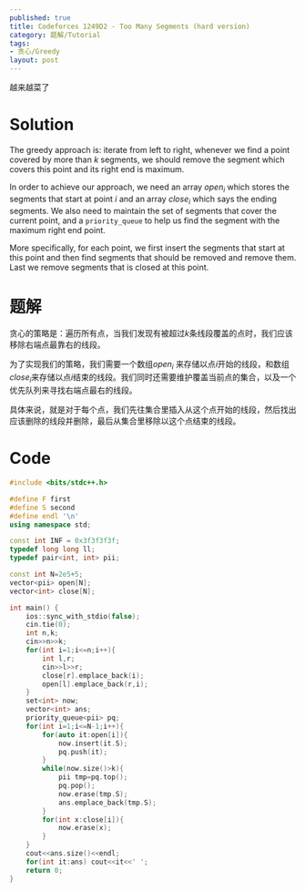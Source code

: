 ```yaml
---
published: true
title: Codeforces 1249D2 - Too Many Segments (hard version)
category: 题解/Tutorial
tags: 
- 贪心/Greedy
layout: post
---
```

越来越菜了
<!-- more -->
# Solution

The greedy approach is: iterate from left to right, whenever we find a point covered by more than $k$ segments, we should remove the segment which covers this point and its right end is maximum.

In order to achieve our approach, we need an array $open_i$ which stores the segments that start at point $i$ and an array $close_i$ which says the ending segments. We also need to maintain the set of segments that cover the current point, and a `priority_queue` to help us find the segment with the maximum right end point.

More specifically, for each point, we first insert the segments that start at this point and then find segments that should be removed and remove them. Last we remove segments that is closed at this point.

# 题解

贪心的策略是：遍历所有点，当我们发现有被超过$k$条线段覆盖的点时，我们应该移除右端点最靠右的线段。

为了实现我们的策略，我们需要一个数组$open_i$ 来存储以点$i$开始的线段，和数组$close_i$来存储以点$i$结束的线段。我们同时还需要维护覆盖当前点的集合，以及一个优先队列来寻找右端点最右的线段。

具体来说，就是对于每个点，我们先往集合里插入从这个点开始的线段，然后找出应该删除的线段并删除，最后从集合里移除以这个点结束的线段。

# Code
```cpp
#include <bits/stdc++.h>

#define F first
#define S second
#define endl '\n'
using namespace std;

const int INF = 0x3f3f3f3f;
typedef long long ll;
typedef pair<int, int> pii;

const int N=2e5+5;
vector<pii> open[N];
vector<int> close[N];

int main() {
    ios::sync_with_stdio(false);
    cin.tie(0);
    int n,k;
    cin>>n>>k;
    for(int i=1;i<=n;i++){
        int l,r;
        cin>>l>>r;
        close[r].emplace_back(i);
        open[l].emplace_back(r,i);
    }
    set<int> now;
    vector<int> ans;
    priority_queue<pii> pq;
    for(int i=1;i<=N-1;i++){
        for(auto it:open[i]){
            now.insert(it.S);
            pq.push(it);
        }
        while(now.size()>k){
            pii tmp=pq.top();
            pq.pop();
            now.erase(tmp.S);
            ans.emplace_back(tmp.S);
        }
        for(int x:close[i]){
            now.erase(x);
        }
    }
    cout<<ans.size()<<endl;
    for(int it:ans) cout<<it<<' ';
    return 0;
}
```
